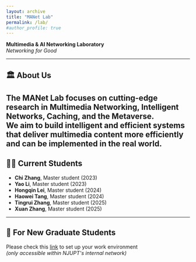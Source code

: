 ```yaml
---
layout: archive
title: "MANet Lab"
permalink: /lab/
#author_profile: true
---
```


**Multimedia & AI Networking Laboratory**  
*Networking for Good*

---

## 🏛 About Us
The **MANet Lab** focuses on cutting-edge research in **Multimedia Networking**, **Intelligent Networks**, **Caching**, and the **Metaverse**.  
We aim to build intelligent and efficient systems that deliver multimedia content more efficiently and can be implemented in the real world.
---

## 👩‍🎓 Current Students
- **Chi Zhang**, Master student (2023)  
- **Yao Li**, Master student (2023)  
- **Hongqin Lei**, Master student (2024)  
- **Haowei Tang**, Master student (2024)  
- **Tingrui Zhang**, Master student (2025)  
- **Xuan Zhang**, Master student (2025)  

---

## 📢 For New Graduate Students
Please check this [link](http://10.6.3.51:80) to set up your work environment  
*(only accessible within NJUPT's internal network)*



